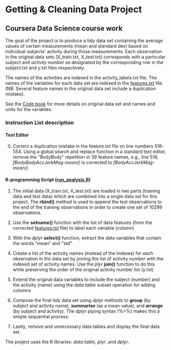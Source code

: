 # Getting &amp; Cleaning Data Project
## Coursera Data Science course work

The goal of the project is to produce a tidy data set containing the average values of certain measurements (mean and standard dev) based on individual subjects' activity during those measurements. Each observation in the original data sets (X_train.txt, X_test.txt) corresponds with a particular *subject* and *activity number* as designated by the corresponding row in the subject.txt and y.txt files respectively.

The names of the activities are indexed in the activity_labels.txt file. The names of the variables for each data set are indexed in the [features.txt](https://github.com/Bansenauer-Cascadia/getting-cleaning-data/blob/master/data/features.txt) file. (NB: Several feature names in the original data set include a duplication mistake).

See the [Code book](https://github.com/Bansenauer-Cascadia/getting-cleaning-data/blob/master/CodeBook.md) for more details on original data set and names and units for the variables.

### Instruction List description

#### Text Editor
 0. Correct a duplication mistake in the feature.txt file on line numbers 516-554. Using a global search and replace function in a standard text editor, remove the "BodyBody" repetition in 39 feature names, e.g., line 516, *fBodyBodyAccJerkMag-mean()* is corrected to *fBodyAccJerkMag-mean()*

#### R-programming Script ([run_analysis.R](https://github.com/Bansenauer-Cascadia/getting-cleaning-data/blob/master/run_analysis.R))
 1. The initial data (X_train.txt, X_test.txt) are loaded in two parts (training data and test data) which are combined into a single data set for this project. The **rbind()** method is used to append the test observations to the end of the training observations in order to create one set of 10299 observations.

 2. Use the **setname()** function with the list of data features (from the corrected [features.txt](https://github.com/Bansenauer-Cascadia/getting-cleaning-data/blob/master/data/features.txt) file) to label each variable (column)

 3. With the *dplyr* **select()** function, extract the data variables that contain the words "mean" and "std"

 4. Create a list of the activity names (instead of the indexes) for each observation in the data set by joining the list of activity number with the indexed set of activity names. Use the *plyr* **join()** function to do this while preserving the order of the original activity number list (y.txt)

 5. Extend the original data variables to include the subject (number) and the activity (name) using the *data.table* subset operation for adding columns

 6. Compose the final tidy data set using *dplyr* methods to **group** (by subject and activity name), **summarise** (as a mean value), and **arrange** (by subject and activity). The *dplyr* piping syntax (%>%) makes this a simple sequential process.

 7. Lastly, remove and unnecessary data tables and display the final data set.

 The project uses the R libraries: *data.table*, *plyr*, and *dplyr*.
